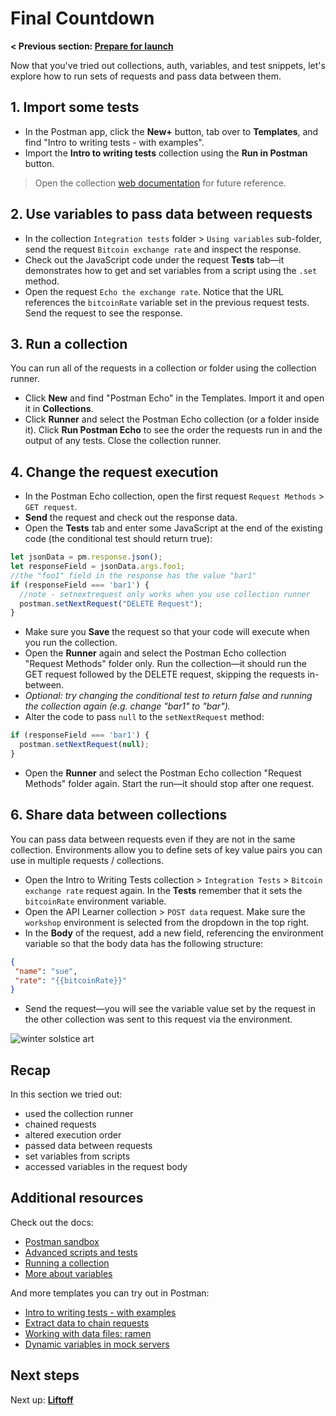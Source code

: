 # Final Countdown

__< Previous section: [Prepare for launch](./part1-PrepareForLaunch.md)__

Now that you've tried out collections, auth, variables, and test snippets, let's explore how to run sets of requests and pass data between them.

## 1. Import some tests

* In the Postman app, click the **New+** button, tab over to **Templates**, and find "Intro to writing tests - with examples".
* Import the **Intro to writing tests** collection using the **Run in Postman** button.

> Open the collection [web documentation](https://documenter.getpostman.com/view/1559645/RzZFCGFR?version=latest) for future reference.

## 2. Use variables to pass data between requests

* In the collection `Integration tests` folder &gt; `Using variables` sub-folder, send the request `Bitcoin exchange rate` and inspect the response.
* Check out the JavaScript code under the request **Tests** tab—it demonstrates how to get and set variables from a script using the `.set` method.
* Open the request `Echo the exchange rate`. Notice that the URL references the `bitcoinRate` variable set in the previous request tests. Send the request to see the response.

## 3. Run a collection

You can run all of the requests in a collection or folder using the collection runner.

* Click __New__ and find "Postman Echo" in the Templates. Import it and open it in __Collections__.
* Click __Runner__ and select the Postman Echo collection (or a folder inside it). Click __Run Postman Echo__ to see the order the requests run in and the output of any tests. Close the collection runner.

## 4. Change the request execution

* In the Postman Echo collection, open the first request `Request Methods` &gt; `GET request`.
* __Send__ the request and check out the response data.
* Open the **Tests** tab and enter some JavaScript at the end of the existing code (the conditional test should return true):

```javascript
let jsonData = pm.response.json();
let responseField = jsonData.args.foo1;
//the "foo1" field in the response has the value "bar1"
if (responseField === 'bar1') {
  //note - setnextrequest only works when you use collection runner
  postman.setNextRequest("DELETE Request");
}
```

* Make sure you __Save__ the request so that your code will execute when you run the collection.
* Open the __Runner__ again and select the Postman Echo collection "Request Methods" folder only. Run the collection—it should run the GET request followed by the DELETE request, skipping the requests in-between.
* _Optional: try changing the conditional test to return false and running the collection again (e.g. change "bar1" to "bar")._
* Alter the code to pass `null` to the `setNextRequest` method:

```javascript
if (responseField === 'bar1') {
  postman.setNextRequest(null);
}
```

* Open the __Runner__ and select the Postman Echo collection "Request Methods" folder again. Start the run—it should stop after one request.

## 6. Share data between collections

You can pass data between requests even if they are not in the same collection. Environments allow you to define sets of key value pairs you can use in multiple requests / collections.

* Open the Intro to Writing Tests collection &gt; `Integration Tests` &gt; `Bitcoin exchange rate` request again. In the __Tests__ remember that it sets the `bitcoinRate` environment variable.
* Open the API Learner collection &gt; `POST data` request. Make sure the `workshop` environment is selected from the dropdown in the top right.
* In the __Body__ of the request, add a new field, referencing the environment variable so that the body data has the following structure:

```json
{
 "name": "sue",
 "rate": "{{bitcoinRate}}"
}
```

* Send the request—you will see the variable value set by the request in the other collection was sent to this request via the environment.

![[winter solstice art](https://apod.nasa.gov/apod/image/1712/WinterSolsticeMW_Seip.jpg)](https://apod.nasa.gov/apod/image/1712/WinterSolsticeMW_Seip.jpg)

## Recap

In this section we tried out:

* used the collection runner
* chained requests
* altered execution order
* passed data between requests
* set variables from scripts
* accessed variables in the request body

## Additional resources

Check out the docs:

* [Postman sandbox](https://learning.postman.com/docs/postman/scripts/postman-sandbox/)
* [Advanced scripts and tests](https://learning.postman.com/docs/postman/collection-runs/building-workflows/)
* [Running a collection](https://learning.postman.com/docs/postman/collection-runs/intro-to-collection-runs/)
* [More about variables](https://learning.postman.com/docs/postman/variables-and-environments/variables/)

And more templates you can try out in Postman:

* [Intro to writing tests - with examples](https://explore.postman.com/templates/198/intro-to-writing-tests---with-examples)
* [Extract data to chain requests](https://explore.postman.com/templates/1616/extract-data-to-chain-requests)
* [Working with data files: ramen](https://explore.postman.com/templates/1433/working-with-data-files-ramen)
* [Dynamic variables in mock servers](https://explore.postman.com/templates/3360/dynamic-variables-in-mock-servers)

## Next steps

Next up: __[Liftoff](./part3-Liftoff.md)__
